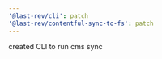 ```yaml
---
'@last-rev/cli': patch
'@last-rev/contentful-sync-to-fs': patch
---
```


created CLI to run cms sync
